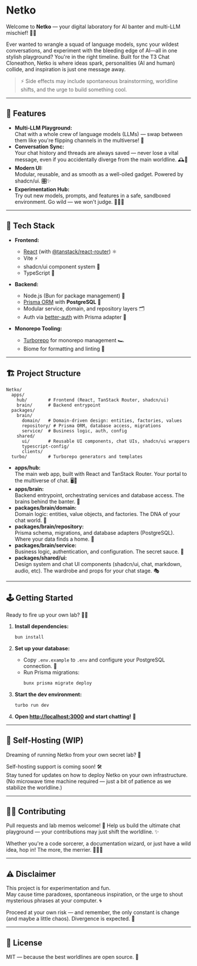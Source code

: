 # Netko

Welcome to **Netko** — your digital laboratory for AI banter and multi-LLM mischief! 🧪💬

Ever wanted to wrangle a squad of language models, sync your wildest conversations, and experiment with the bleeding edge of AI—all in one stylish playground? You're in the right timeline. Built for the T3 Chat Cloneathon, Netko is where ideas spark, personalities (AI and human) collide, and inspiration is just one message away.

> ⚡️ Side effects may include spontaneous brainstorming, worldline shifts, and the urge to build something cool.

---

## 🚀 Features

- **Multi-LLM Playground:**  
  Chat with a whole crew of language models (LLMs) — swap between them like you're flipping channels in the multiverse! 🌌
- **Conversation Sync:**  
  Your chat history and threads are always saved — never lose a vital message, even if you accidentally diverge from the main worldline. 🕰️💾
- **Modern UI:**  
  Modular, reusable, and as smooth as a well-oiled gadget. Powered by shadcn/ui. 🎛️✨
- **Experimentation Hub:**  
  Try out new models, prompts, and features in a safe, sandboxed environment. Go wild — we won't judge. 🧑‍🔬🧪

---

## 🧪 Tech Stack

- **Frontend:**  
  - [React](https://react.dev/) (with [@tanstack/react-router](https://tanstack.com/router/latest)) ⚛️
  - Vite ⚡️
  - shadcn/ui component system 🧩
  - TypeScript 🦕

- **Backend:**  
  - Node.js (Bun for package management) 🍞
  - [Prisma ORM](https://www.prisma.io/) with **PostgreSQL** 🐘
  - Modular service, domain, and repository layers 🗂️
  - Auth via [better-auth](https://github.com/your-org/better-auth) with Prisma adapter 🔐

- **Monorepo Tooling:**  
  - [Turborepo](https://turbo.build/) for monorepo management 🏎️
  - Biome for formatting and linting 🌳

---

## 🏗️ Project Structure

```
Netko/
  apps/
    hub/        # Frontend (React, TanStack Router, shadcn/ui)
    brain/      # Backend entrypoint
  packages/
    brain/
      domain/   # Domain-driven design: entities, factories, values
      repository/ # Prisma ORM, database access, migrations
      service/  # Business logic, auth, config
    shared/
      ui/       # Reusable UI components, chat UIs, shadcn/ui wrappers
      typescript-config/
      clients/
  turbo/        # Turborepo generators and templates
```

- **apps/hub:**  
  The main web app, built with React and TanStack Router. Your portal to the multiverse of chat. 🖥️🚪
- **apps/brain:**  
  Backend entrypoint, orchestrating services and database access. The brains behind the banter. 🧠
- **packages/brain/domain:**  
  Domain logic: entities, value objects, and factories. The DNA of your chat world. 🧬
- **packages/brain/repository:**  
  Prisma schema, migrations, and database adapters (PostgreSQL). Where your data finds a home. 🏡
- **packages/brain/service:**  
  Business logic, authentication, and configuration. The secret sauce. 🥫
- **packages/shared/ui:**  
  Design system and chat UI components (shadcn/ui, chat, markdown, audio, etc). The wardrobe and props for your chat stage. 🎭

---

## 🕹️ Getting Started

Ready to fire up your own lab? 🧑‍🔬

1. **Install dependencies:**  
   ```sh
   bun install
   ```

2. **Set up your database:**  
   - Copy `.env.example` to `.env` and configure your PostgreSQL connection. 📝
   - Run Prisma migrations:
     ```sh
     bunx prisma migrate deploy
     ```

3. **Start the dev environment:**  
   ```sh
   turbo run dev
   ```

4. **Open [http://localhost:3000](http://localhost:3000) and start chatting!** 🎉

---

## 🏡 Self-Hosting (WIP)

Dreaming of running Netko from your own secret lab? 🏰

Self-hosting support is coming soon! 🛠️  
Stay tuned for updates on how to deploy Netko on your own infrastructure. (No microwave time machine required — just a bit of patience as we stabilize the worldline.)

---

## 🧑‍🔬 Contributing

Pull requests and lab memos welcome! 📝
Help us build the ultimate chat playground — your contributions may just shift the worldline. ✨

Whether you're a code sorcerer, a documentation wizard, or just have a wild idea, hop in! The more, the merrier. 🧙‍♂️🤝

---

## ⚠️ Disclaimer

This project is for experimentation and fun.  
May cause time paradoxes, spontaneous inspiration, or the urge to shout mysterious phrases at your computer. 🌀

Proceed at your own risk — and remember, the only constant is change (and maybe a little chaos). Divergence is expected. 🦋

---

## 🧭 License

MIT — because the best worldlines are open source. 📜
